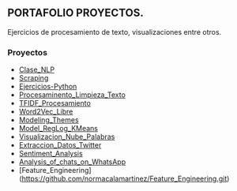 ## PORTAFOLIO PROYECTOS.

Ejercicios de procesamiento de texto, visualizaciones entre otros.

### Proyectos

- [Clase_NLP](https://github.com/normacalamartinez/Clase_NLP.git)
- [Scraping](https://github.com/normacalamartinez/Scraping.git)
- [Ejercicios-Python](https://github.com/normacalamartinez/Ejercicios-Python.git)
- [Procesaminento_Limpieza_Texto](https://github.com/normacalamartinez/Procesaminento_Limpieza_Texto.git)
- [TFIDF_Procesamiento](https://github.com/normacalamartinez/TFIDF_Procesamiento.git)
- [Word2Vec_Libre](https://github.com/normacalamartinez/Word2Vec_Libre.git)
- [Modeling_Themes](https://github.com/normacalamartinez/Modeling_Themes.git)
- [Model_RegLog_KMeans](https://github.com/normacalamartinez/Model_RegLog_KMeans.git)
- [Visualizacion_Nube_Palabras](https://github.com/normacalamartinez/Visualizacion_Nube_Palabras.git)
- [Extraccion_Datos_Twitter](https://github.com/normacalamartinez/Extraccion_Datos_Twitter.git)
- [Sentiment_Analysis](https://github.com/normacalamartinez/Sentiment_Analysis.git)
- [Analysis_of_chats_on_WhatsApp](https://github.com/normacalamartinez/Analysis_of_chats_on_WhatsApp.git)
- [Feature_Engineering] (https://github.com/normacalamartinez/Feature_Engineering.git)
